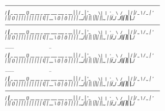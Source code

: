   ____                _
 / ___|___  _ __ ___ (_)_ __   __ _   ___  ___   ___  _ __
| |   / _ \| '_ ` _ \| | '_ \ / _` | / __|/ _ \ / _ \| '_ \
| |__| (_) | | | | | | | | | | (_| | \__ \ (_) | (_) | | | |
 \____\___/|_| |_| |_|_|_| |_|\__, | |___/\___/ \___/|_| |_|
                              |___/
  
  ____                _
 / ___|___  _ __ ___ (_)_ __   __ _   ___  ___   ___  _ __
| |   / _ \| '_ ` _ \| | '_ \ / _` | / __|/ _ \ / _ \| '_ \
| |__| (_) | | | | | | | | | | (_| | \__ \ (_) | (_) | | | |
 \____\___/|_| |_| |_|_|_| |_|\__, | |___/\___/ \___/|_| |_|
                              |___/

    ____                _
 / ___|___  _ __ ___ (_)_ __   __ _   ___  ___   ___  _ __
| |   / _ \| '_ ` _ \| | '_ \ / _` | / __|/ _ \ / _ \| '_ \
| |__| (_) | | | | | | | | | | (_| | \__ \ (_) | (_) | | | |
 \____\___/|_| |_| |_|_|_| |_|\__, | |___/\___/ \___/|_| |_|
                              |___/
  
  
    ____                _
 / ___|___  _ __ ___ (_)_ __   __ _   ___  ___   ___  _ __
| |   / _ \| '_ ` _ \| | '_ \ / _` | / __|/ _ \ / _ \| '_ \
| |__| (_) | | | | | | | | | | (_| | \__ \ (_) | (_) | | | |
 \____\___/|_| |_| |_|_|_| |_|\__, | |___/\___/ \___/|_| |_|
                              |___/


  ____                _
 / ___|___  _ __ ___ (_)_ __   __ _   ___  ___   ___  _ __
| |   / _ \| '_ ` _ \| | '_ \ / _` | / __|/ _ \ / _ \| '_ \
| |__| (_) | | | | | | | | | | (_| | \__ \ (_) | (_) | | | |
 \____\___/|_| |_| |_|_|_| |_|\__, | |___/\___/ \___/|_| |_|
                              |___/
